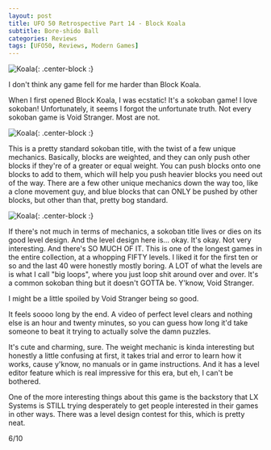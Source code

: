 ```yaml
---
layout: post
title: UFO 50 Retrospective Part 14 - Block Koala
subtitle: Bore-shido Ball
categories: Reviews
tags: [UFO50, Reviews, Modern Games]
---
```


![Koala](https://imgur.com/IHT4K7Z.png){: .center-block :}

I don't think any game fell for me harder than Block Koala.

When I first opened Block Koala, I was ecstatic! It's a sokoban game! I love sokoban! Unfortunately, it seems I forgot the unfortunate truth. Not every sokoban game is Void Stranger. Most are not.

![Koala](https://imgur.com/wnPSr0K.png){: .center-block :}

This is a pretty standard sokoban title, with the twist of a few unique mechanics. Basically, blocks are weighted, and they can only push other blocks if they're of a greater or equal weight. You can push blocks onto one blocks to add to them, which will help you push heavier blocks you need out of the way. There are a few other unique mechanics down the way too, like a clone movement guy, and blue blocks that can ONLY be pushed by other blocks, but other than that, pretty bog standard.

![Koala](https://imgur.com/Blhej7N.png){: .center-block :}

If there's not much in terms of mechanics, a sokoban title lives or dies on its good level design. And the level design here is... okay. It's okay. Not very interesting. And there's SO MUCH OF IT. This is one of the longest games in the entire collection, at a whopping FIFTY levels. I liked it for the first ten or so and the last 40 were honestly mostly boring. A LOT of what the levels are is what I call "big loops", where you just loop shit around over and over. It's a common sokoban thing but it doesn't GOTTA be. Y'know, Void Stranger.

I might be a little spoiled by Void Stranger being so good.

It feels soooo long by the end. A video of perfect level clears and nothing else is an hour and twenty minutes, so you can guess how long it'd take someone to beat it trying to actually solve the damn puzzles.

It's cute and charming, sure. The weight mechanic is kinda interesting but honestly a little confusing at first, it takes trial and error to learn how it works, cause y'know, no manuals or in game instructions. And it has a level editor feature which is real impressive for this era, but eh, I can't be bothered.

One of the more interesting things about this game is the backstory that LX Systems is STILL trying desperately to get people interested in their games in other ways. There was a level design contest for this, which is pretty neat.

6/10